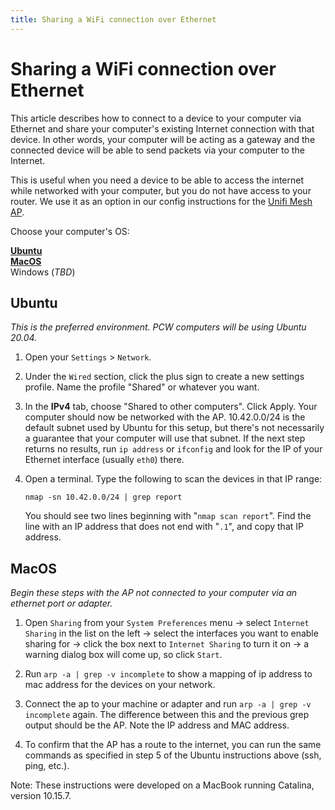 ```yaml
---
title: Sharing a WiFi connection over Ethernet
---
```


# Sharing a WiFi connection over Ethernet

This article describes how to connect to a device to your computer via Ethernet and share your computer's existing Internet connection with that device. In other words, your computer will be acting as a gateway and the connected device will be able to send packets via your computer to the Internet.

This is useful when you need a device to be able to access the internet while networked with your computer, but you do not have access to your router. We use it as an option in our config instructions for the [Unifi Mesh AP](../configure-ap-mesh).

Choose your computer's OS:

**[Ubuntu](#ubuntu)**  
**[MacOS](#macos)**  
Windows (_TBD_)

## Ubuntu

_This is the preferred environment. PCW computers will be using Ubuntu 20.04._

1.  Open your `Settings` > `Network`.

2.  Under the `Wired` section, click the plus sign to create a new settings profile. Name the profile "Shared" or whatever you want.

3.  In the **IPv4** tab, choose "Shared to other computers". Click Apply. Your computer should now be networked with the AP. 10.42.0.0/24 is the default subnet used by Ubuntu for this setup, but there's not necessarily a guarantee that your computer will use that subnet. If the next step returns no results, run `ip address` or `ifconfig` and look for the IP of your Ethernet interface (usually `eth0`) there.

4.  Open a terminal. Type the following to scan the devices in that IP range:

        nmap -sn 10.42.0.0/24 | grep report

    You should see two lines beginning with "`nmap scan report`". Find the line with an IP address that does not end with "`.1`", and copy that IP address.


## MacOS

_Begin these steps with the AP not connected to your computer via an ethernet port or adapter._

1.  Open `Sharing` from your `System Preferences` menu -> select `Internet Sharing` in the list on the left -> select the interfaces you want to enable sharing for -> click the box next to `Internet Sharing` to turn it on -> a warning dialog box will come up, so click `Start`.

2.  Run `arp -a | grep -v incomplete` to show a mapping of ip address to mac address for the devices on your network.

3.  Connect the ap to your machine or adapter and run `arp -a | grep -v incomplete` again. The difference between this and the previous grep output should be the AP. Note the IP address and MAC address.

4.  To confirm that the AP has a route to the internet, you can run the same commands as specified in step 5 of the Ubuntu instructions above (ssh, ping, etc.).

Note: These instructions were developed on a MacBook running Catalina, version 10.15.7.